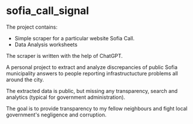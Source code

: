 # sofia_call_signal

The project contains:
- Simple scraper for a particular website Sofia Call.
- Data Analysis worksheets

The scraper is written with the help of ChatGPT.

A personal project to extract and analyze discrepancies of public Sofia municipality answers to people reporting infrastructucture problems all around the city. 

The extracted data is public, but missing any transparency, search and analytics (typical for government administration).

The goal is to provide transparency to my fellow neighbours and fight local government's negligence and corruption.
